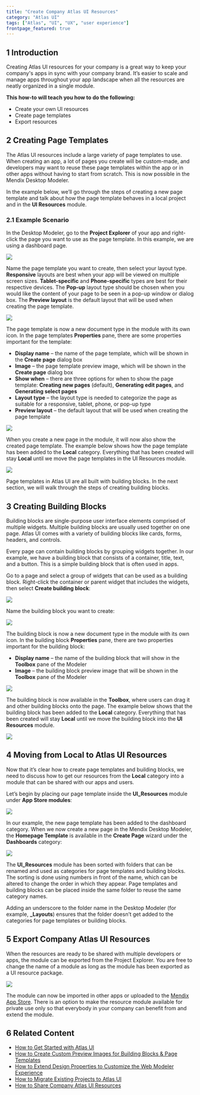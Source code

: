 ```yaml
---
title: "Create Company Atlas UI Resources"
category: "Atlas UI"
tags: ["Atlas", "UI", "UX", "user experience"]
frontpage_featured: true
---
```


## 1 Introduction

Creating Atlas UI resources for your company is a great way to keep your company's apps in sync with your company brand. It’s easier to scale and manage apps throughout your app landscape when all the resources are neatly organized in a single module. 

**This how-to will teach you how to do the following:**

* Create your own UI resources
* Create page templates
* Export resources

## 2 Creating Page Templates

The Atlas UI resources include a large variety of page templates to use. When creating an app, a lot of pages you create will be custom-made, and developers may want to reuse these page templates within the app or in other apps without having to start from scratch. This is now possible in the Mendix Desktop Modeler.

In the example below, we’ll go through the steps of creating a new page template and talk about how the page template behaves in a local project and in the **UI Resources** module.

### 2.1 Example Scenario

In the Desktop Modeler, go to the **Project Explorer** of your app and right-click the page you want to use as the page template. In this example, we are using a dashboard page.

![](attachments/howto/creating_page_templates.png)

Name the page template you want to create, then select your layout type. **Responsive** layouts are best when your app will be viewed on multiple screen sizes. **Tablet-specific** and **Phone-specific** types are best for their respective devices. The **Pop-up** layout type should be chosen when you would like the content of your page to be seen in a pop-up window or dialog box. The **Preview layout** is the default layout that will be used when creating the page template.

![](attachments/howto/creating_page_template_name.png)

The page template is now a new document type in the module with its own icon. In the page templates **Properties** pane, there are some properties important for the template:

* **Display name** – the name of the page template, which will be shown in the **Create page** dialog box
* **Image** – the page template preview image, which will be shown in the **Create page** dialog box
* **Show when** – there are three options for when to show the page template: **Creating new pages** (default), **Generating edit pages**, and **Generating select pages**
* **Layout type** – the layout type is needed to categorize the page as suitable for a responsive, tablet, phone, or pop-up type
* **Preview layout** – the default layout that will be used when creating the page template

![](attachments/howto/creating_page_template_properties.png)

When you create a new page in the module, it will now also show the created page template. The example below shows how the page template has been added to the **Local** category. Everything that has been created will stay **Local** until we move the page templates in the UI Resources module.

![](attachments/howto/creating_page_template_local.png)

Page templates in Atlas UI are all built with building blocks. In the next section, we will walk through the steps of creating building blocks.

## 3 Creating Building Blocks

Building blocks are single-purpose user interface elements comprised of multiple widgets. Multiple building blocks are usually used together on one page. Atlas UI comes with a variety of building blocks like cards, forms, headers, and controls.

Every page can contain building blocks by grouping widgets together. In our example, we have a building block that consists of a container, title, text, and a button. This is a simple building block that is often used in apps.

Go to a page and select a group of widgets that can be used as a building block. Right-click  the container or parent widget that includes the widgets, then select **Create building block**:

![](attachments/howto/creating_bb.png)

Name the building block you want to create:

![](attachments/howto/creating_bb_name.png)

The building block is now a new document type in the module with its own icon. In the building block **Properties** pane, there are two properties important for the building block:

* **Display name** – the name of the building block that will show in the **Toolbox** pane of the Modeler
* **Image** – the building block preview image that will be shown in the **Toolbox** pane of the Modeler

![](attachments/howto/creating_bb_properties.png)

The building block is now available in the **Toolbox**, where users can drag it and other building blocks onto the page. The example below shows that the building block has been added to the **Local** category. Everything that has been created will stay **Local** until we move the building block into the **UI Resources** module.

![](attachments/howto/creating_bb_toolbox.png)

## 4 Moving from Local to Atlas UI Resources

Now that it’s clear how to create page templates and building blocks, we need to discuss how to get our resources from the **Local** category into a module that can be shared with our apps and users.

Let’s begin by placing our page template inside the **UI_Resources** module under **App Store modules**:

![](attachments/howto/creating_moving_local.png)

In our example, the new page template has been added to the dashboard category. When we now create a new page in the Mendix Desktop Modeler, the **Homepage Template** is available in the **Create Page** wizard under the **Dashboards** category:

![](attachments/howto/creating_open_pt.png)

The **UI_Resources** module has been sorted with folders that can be renamed and used as categories for page templates and building blocks. The sorting is done using numbers in front of the name, which can be altered to change the order in which they appear. Page templates and building blocks can be placed inside the same folder to reuse the same category names.

Adding an underscore to the folder name in the Desktop Modeler (for example, **_Layouts**) ensures that the folder doesn’t get added to the categories for page templates or building blocks.

## 5 Export Company Atlas UI Resources

When the resources are ready to be shared with multiple developers or apps, the module can be exported from the Project Explorer. You are free to change the name of a module as long as the module has been exported as a UI resource package.

![](attachments/howto/export_ui_module.png)

The module can now be imported in other apps or uploaded to the [Mendix App Store](https://appstore.home.mendix.com/index3.html). There is an option to make the resource module available for private use only so that everybody in your company can benefit from and extend the module.

## 6 Related Content

* [How to Get Started with Atlas UI](get-started-with-atlasui)
* [How to Create Custom Preview Images for Building Blocks & Page Templates](create-custom-preview-images-for-building-blocks-and-page-templates)
* [How to Extend Design Properties to Customize the Web Modeler Experience](extend-design-properties-to-customize-the-web-modeler-experience)
* [How to Migrate Existing Projects to Atlas UI](migrate-existing-projects-to-atlasui)
* [How to Share Company Atlas UI Resources](share-company-atlas-ui-resources)
